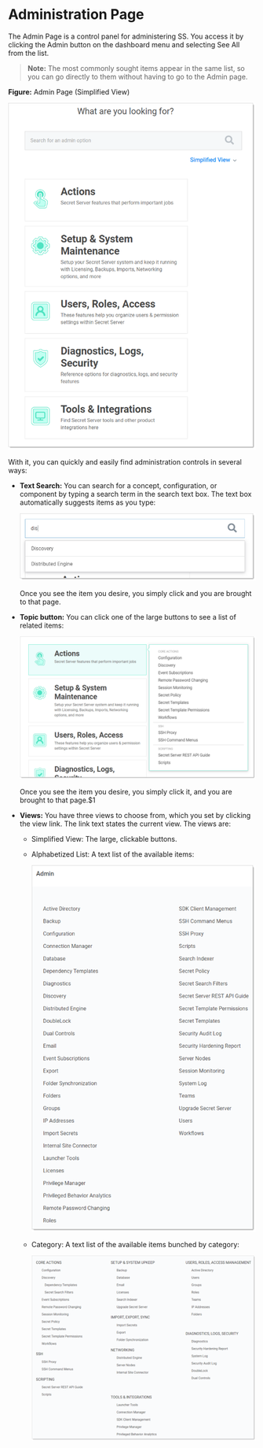 [title]: # (Administration Page)
[tags]: # (Administration Page)
[priority]: # (1000)

# Administration Page

The Admin Page is a control panel for administering SS. You access it by clicking the Admin button on the dashboard menu and selecting See All from the list.

> **Note:** The most commonly sought items appear in the same list, so you can go directly to them without having to go to the Admin page.

**Figure:** Admin Page (Simplified View)

![image-20191114142009435](images/image-20191114142009435.png)

With it, you can quickly and easily find administration controls in several ways:

- **Text Search:** You can search for a concept, configuration, or component by typing a search term in the search text box. The text box automatically suggests items as you type:

  ![image-20191115093820499](images/image-20191115093820499.png)

  Once you see the item you desire, you simply click and you are brought to that page.

- **Topic button:** You can click one of the large buttons to see a list of related items:

  ![image-20191115094054886](images/image-20191115094054886.png)

  Once you see the item you desire, you simply click it, and you are brought to that page.$1   

- **Views:** You have three views to choose from, which you set by clicking the view link. The link text states the current view. The views are:

  - Simplified View: The large, clickable buttons.

  - Alphabetized List: A text list of the available items:

    ![image-20191115095040341](images/image-20191115095040341.png)

  - Category: A text list of the available items bunched by category:

    ![image-20191115095241630](images/image-20191115095241630.png)
